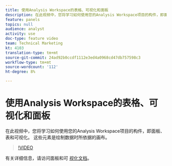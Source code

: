 ```yaml
---
title: 使用Analysis Workspace的表格、可视化和面板
description: 在此视频中，您将学习如何使用您的Analysis Workspace项目的构件，即面板、表和可视化。 这些元素是绘制数据时所依据的画布。
feature: panels
topics: null
audience: analyst
activity: use
doc-type: feature video
team: Technical Marketing
kt: 4103
translation-type: tm+mt
source-git-commit: 24ad92b0ccdf1112e3ed4a0968cd47db757598c3
workflow-type: tm+mt
source-wordcount: '112'
ht-degree: 8%

---
```



# 使用Analysis Workspace的表格、可视化和面板

在此视频中，您将学习如何使用您的Analysis Workspace项目的构件，即面板、表和可视化。 这些元素是绘制数据时所依据的画布。

>[!VIDEO](https://video.tv.adobe.com/v/30369/?quality=12)

有关详细信息，请访问面板和可 [视化](https://docs.adobe.com/content/help/en/analytics/analyze/analysis-workspace/panels/panels.html)[文档](https://docs.adobe.com/content/help/zh-Hans/analytics/analyze/analysis-workspace/visualizations/freeform-analysis-visualizations.html)。
